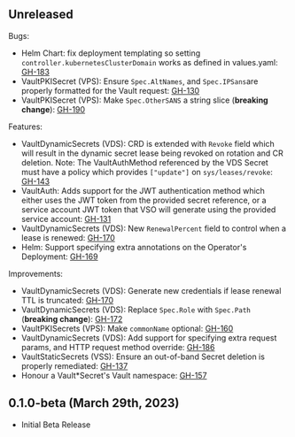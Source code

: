 ## Unreleased

Bugs:
* Helm Chart: fix deployment templating so setting `controller.kubernetesClusterDomain` works as defined in values.yaml: [GH-183](https://github.com/hashicorp/vault-secrets-operator/pull/183)
* VaultPKISecret (VPS): Ensure `Spec.AltNames`, and `Spec.IPSans`are properly formatted for the Vault request: [GH-130](https://github.com/hashicorp/vault-secrets-operator/pull/130)
* VaultPKISecret (VPS): Make `Spec.OtherSANS` a string slice (**breaking change**): [GH-190](https://github.com/hashicorp/vault-secrets-operator/pull/190)

Features:
* VaultDynamicSecrets (VDS): CRD is extended with `Revoke` field which will result in the dynamic secret lease being revoked on rotation and CR deletion. Note:
  The VaultAuthMethod referenced by the VDS Secret must have a policy which provides `["update"]` on `sys/leases/revoke`: [GH-143](https://github.com/hashicorp/vault-secrets-operator/pull/143)
* VaultAuth: Adds support for the JWT authentication method which either uses the JWT token from the provided secret reference,
  or a service account JWT token that VSO will generate using the provided service account: [GH-131](https://github.com/hashicorp/vault-secrets-operator/pull/131)
* VaultDynamicSecrets (VDS): New `RenewalPercent` field to control when a lease is renewed: [GH-170](https://github.com/hashicorp/vault-secrets-operator/pull/170)
* Helm: Support specifying extra annotations on the Operator's Deployment: [GH-169](https://github.com/hashicorp/vault-secrets-operator/pull/169)

Improvements:
* VaultDynamicSecrets (VDS): Generate new credentials if lease renewal TTL is truncated: [GH-170](https://github.com/hashicorp/vault-secrets-operator/pull/170)
* VaultDynamicSecrets (VDS): Replace `Spec.Role` with `Spec.Path` (**breaking change**): [GH-172](https://github.com/hashicorp/vault-secrets-operator/pull/172)
* VaultPKISecrets (VPS): Make `commonName` optional: [GH-160](https://github.com/hashicorp/vault-secrets-operator/pull/160)
* VaultDynamicSecrets (VDS): Add support for specifying extra request params, and HTTP request method override: [GH-186](https://github.com/hashicorp/vault-secrets-operator/pull/186)
* VaultStaticSecrets (VSS): Ensure an out-of-band Secret deletion is properly remediated: [GH-137](https://github.com/hashicorp/vault-secrets-operator/pull/137)
* Honour a Vault*Secret's Vault namespace: [GH-157](https://github.com/hashicorp/vault-secrets-operator/pull/157)

## 0.1.0-beta (March 29th, 2023)

* Initial Beta Release
